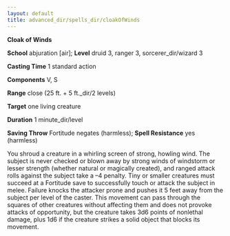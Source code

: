```yaml
---
layout: default
title: advanced_dir/spells_dir/cloakOfWinds
---
```

 **Cloak of Winds**

**School** abjuration [air]; **Level** druid 3, ranger 3, sorcerer_dir/wizard 3

**Casting Time** 1 standard action

**Components** V, S

**Range** close (25 ft. + 5 ft._dir/2 levels)

**Target** one living creature

**Duration** 1 minute_dir/level

**Saving Throw** Fortitude negates (harmless); **Spell Resistance** yes (harmless)

You shroud a creature in a whirling screen of strong, howling wind. The subject is never checked or blown away by strong winds of windstorm or lesser strength (whether natural or magically created), and ranged attack rolls against the subject take a –4 penalty. Tiny or smaller creatures must succeed at a Fortitude save to successfully touch or attack the subject in melee. Failure knocks the attacker prone and pushes it 5 feet away from the subject per level of the caster. This movement can pass through the squares of other creatures without affecting them and does not provoke attacks of opportunity, but the creature takes 3d6 points of nonlethal damage, plus 1d6 if the creature strikes a solid object that blocks its movement.

